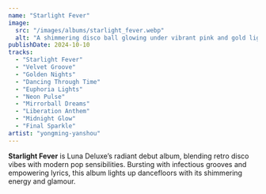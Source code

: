 ```yaml
---
name: "Starlight Fever"
image:
  src: "/images/albums/starlight_fever.webp"
  alt: "A shimmering disco ball glowing under vibrant pink and gold lights, surrounded by subtle star patterns."
publishDate: 2024-10-10
tracks:
  - "Starlight Fever"
  - "Velvet Groove"
  - "Golden Nights"
  - "Dancing Through Time"
  - "Euphoria Lights"
  - "Neon Pulse"
  - "Mirrorball Dreams"
  - "Liberation Anthem"
  - "Midnight Glow"
  - "Final Sparkle"
artist: "yongming-yanshou"
---
```


**Starlight Fever** is Luna Deluxe’s radiant debut album, blending retro disco vibes with modern pop sensibilities. Bursting with infectious grooves and empowering lyrics, this album lights up dancefloors with its shimmering energy and glamour.
